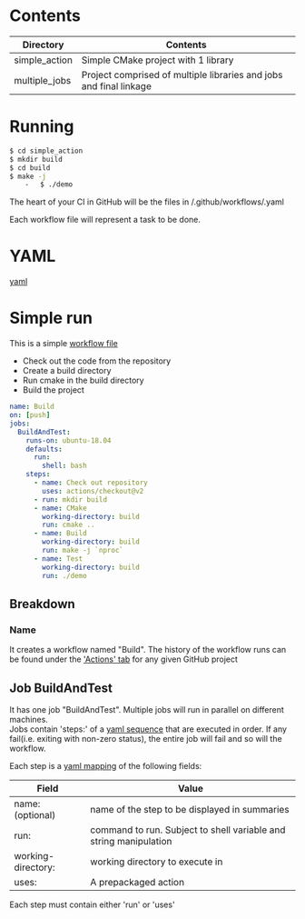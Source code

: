 

# Contents

| Directory | Contents |
| --- | --- |
| simple_action | Simple CMake project with 1 library |
| multiple_jobs | Project comprised of multiple libraries and jobs and final linkage |

# Running 

```bash
$ cd simple_action
$ mkdir build
$ cd build
$ make -j
	⁃	$ ./demo
``` 


The heart of your CI in GitHub will be the files in <repo>/.github/workflows/<workflow>.yaml


Each workflow file will represent a task to be done.


# YAML

  [yaml](https://yaml.org/)
  

# Simple run

This is a simple [workflow file](https://github.com/AndrewOfC/github_simple_action/blob/master/.github/workflows/build.yml)

* Check out the code from the repository
* Create a build directory
* Run cmake in the build directory
* Build the project

```yaml
name: Build
on: [push]
jobs:
  BuildAndTest:
    runs-on: ubuntu-18.04
    defaults:
      run:
        shell: bash
    steps:
      - name: Check out repository
        uses: actions/checkout@v2
      - run: mkdir build
      - name: CMake
        working-directory: build
        run: cmake ..
      - name: Build
        working-directory: build
        run: make -j `nproc`
      - name: Test
        working-directory: build
        run: ./demo


```

## Breakdown

### Name

It creates a workflow named "Build".  The history of the workflow runs can be found under the ['Actions' tab](https://github.com/AndrewOfC/github_simple_action/actions) for any given GitHub project

## Job BuildAndTest

It has one job "BuildAndTest".    Multiple jobs will run in parallel on different machines.  
Jobs contain 'steps:' of a [yaml sequence](https://yaml.org/spec/1.2/spec.html#id2790320) that are executed in order.  If any fail(i.e. exiting with non-zero status), the entire job will fail and so will the workflow.

Each step is a [yaml mapping](https://yaml.org/spec/1.2/spec.html#id2790832) of the following fields:

| Field                | Value |
| ----                 | ---- |
| name: (optional)     | name of the step to be displayed in summaries|
| run:                 | command to run.  Subject to shell variable and string manipulation|
| working-directory:   | working directory to execute in|
| uses:                | A prepackaged action  |

Each step must contain either 'run' or 'uses'
